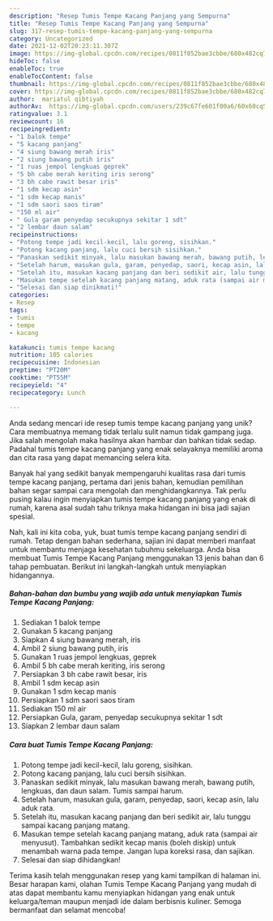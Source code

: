 ```yaml
---
description: "Resep Tumis Tempe Kacang Panjang yang Sempurna"
title: "Resep Tumis Tempe Kacang Panjang yang Sempurna"
slug: 317-resep-tumis-tempe-kacang-panjang-yang-sempurna
category: Uncategorized
date: 2021-12-02T20:23:11.307Z
image: https://img-global.cpcdn.com/recipes/0811f852bae3cbbe/680x482cq70/tumis-tempe-kacang-panjang-foto-resep-utama.jpg
hideToc: false
enableToc: true
enableTocContent: false
thumbnail: https://img-global.cpcdn.com/recipes/0811f852bae3cbbe/680x482cq70/tumis-tempe-kacang-panjang-foto-resep-utama.jpg
cover: https://img-global.cpcdn.com/recipes/0811f852bae3cbbe/680x482cq70/tumis-tempe-kacang-panjang-foto-resep-utama.jpg
author:  mariatul qibtiyah
authorAv:  https://img-global.cpcdn.com/users/239c67fe601f00a6/60x60cq50/avatar.jpg
ratingvalue: 3.1
reviewcount: 16
recipeingredient:
- "1 balok tempe"
- "5 kacang panjang"
- "4 siung bawang merah iris"
- "2 siung bawang putih iris"
- "1 ruas jempol lengkuas geprek"
- "5 bh cabe merah keriting iris serong"
- "3 bh cabe rawit besar iris"
- "1 sdm kecap asin"
- "1 sdm kecap manis"
- "1 sdm saori saos tiram"
- "150 ml air"
- " Gula garam penyedap secukupnya sekitar 1 sdt"
- "2 lembar daun salam"
recipeinstructions:
- "Potong tempe jadi kecil-kecil, lalu goreng, sisihkan."
- "Potong kacang panjang, lalu cuci bersih sisihkan."
- "Panaskan sedikit minyak, lalu masukan bawang merah, bawang putih, lengkuas, dan daun salam. Tumis sampai harum."
- "Setelah harum, masukan gula, garam, penyedap, saori, kecap asin, lalu aduk rata."
- "Setelah itu, masukan kacang panjang dan beri sedikit air, lalu tunggu sampai kacang panjang matang."
- "Masukan tempe setelah kacang panjang matang, aduk rata (sampai air menyusut). Tambahkan sedikit kecap manis (boleh diskip) untuk menambah warna pada tempe. Jangan lupa koreksi rasa, dan sajikan."
- "Selesai dan siap dinikmati!"
categories:
- Resep
tags:
- tumis
- tempe
- kacang

katakunci: tumis tempe kacang 
nutrition: 105 calories
recipecuisine: Indonesian
preptime: "PT20M"
cooktime: "PT55M"
recipeyield: "4"
recipecategory: Lunch

---
```



Anda sedang mencari ide resep tumis tempe kacang panjang yang unik? Cara membuatnya memang tidak terlalu sulit namun tidak gampang juga. Jika salah mengolah maka hasilnya akan hambar dan bahkan tidak sedap. Padahal tumis tempe kacang panjang yang enak selayaknya memiliki aroma dan cita rasa yang dapat memancing selera kita.




Banyak hal yang sedikit banyak mempengaruhi kualitas rasa dari tumis tempe kacang panjang, pertama dari jenis bahan, kemudian pemilihan bahan segar sampai cara mengolah dan menghidangkannya. Tak perlu pusing kalau ingin menyiapkan tumis tempe kacang panjang yang enak di rumah, karena asal sudah tahu triknya maka hidangan ini bisa jadi sajian spesial.


Nah, kali ini kita coba, yuk, buat tumis tempe kacang panjang sendiri di rumah. Tetap dengan bahan sederhana, sajian ini dapat memberi manfaat untuk membantu menjaga kesehatan tubuhmu sekeluarga. Anda bisa membuat Tumis Tempe Kacang Panjang menggunakan 13 jenis bahan dan 6 tahap pembuatan. Berikut ini langkah-langkah untuk menyiapkan hidangannya.

<!--inarticleads1-->

##### Bahan-bahan dan bumbu yang wajib ada untuk menyiapkan Tumis Tempe Kacang Panjang:

1. Sediakan 1 balok tempe
1. Gunakan 5 kacang panjang
1. Siapkan 4 siung bawang merah, iris
1. Ambil 2 siung bawang putih, iris
1. Gunakan 1 ruas jempol lengkuas, geprek
1. Ambil 5 bh cabe merah keriting, iris serong
1. Persiapkan 3 bh cabe rawit besar, iris
1. Ambil 1 sdm kecap asin
1. Gunakan 1 sdm kecap manis
1. Persiapkan 1 sdm saori saos tiram
1. Sediakan 150 ml air
1. Persiapkan  Gula, garam, penyedap secukupnya sekitar 1 sdt
1. Siapkan 2 lembar daun salam




<!--inarticleads2-->

##### Cara buat Tumis Tempe Kacang Panjang:

1. Potong tempe jadi kecil-kecil, lalu goreng, sisihkan.
1. Potong kacang panjang, lalu cuci bersih sisihkan.
1. Panaskan sedikit minyak, lalu masukan bawang merah, bawang putih, lengkuas, dan daun salam. Tumis sampai harum.
1. Setelah harum, masukan gula, garam, penyedap, saori, kecap asin, lalu aduk rata.
1. Setelah itu, masukan kacang panjang dan beri sedikit air, lalu tunggu sampai kacang panjang matang.
1. Masukan tempe setelah kacang panjang matang, aduk rata (sampai air menyusut). Tambahkan sedikit kecap manis (boleh diskip) untuk menambah warna pada tempe. Jangan lupa koreksi rasa, dan sajikan.
1. Selesai dan siap dihidangkan!



Terima kasih telah menggunakan resep yang kami tampilkan di halaman ini. Besar harapan kami, olahan Tumis Tempe Kacang Panjang yang mudah di atas dapat membantu kamu menyiapkan hidangan yang enak untuk keluarga/teman maupun menjadi ide dalam berbisnis kuliner. Semoga bermanfaat dan selamat mencoba!
